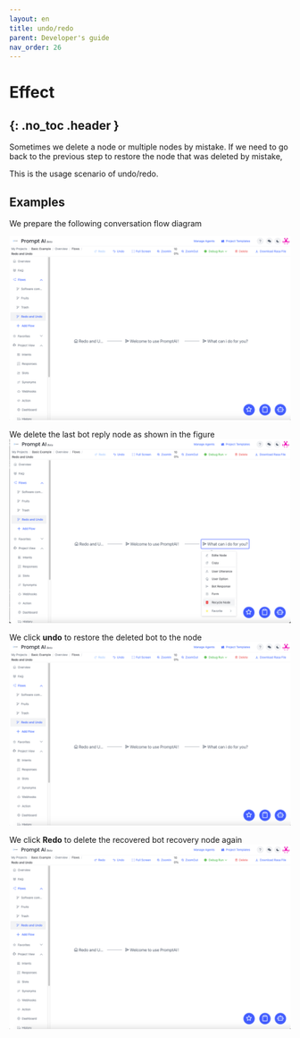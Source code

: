 ```yaml
---
layout: en
title: undo/redo
parent: Developer's guide
nav_order: 26
---
```


# Effect
{: .no_toc .header }
---
Sometimes we delete a node or multiple nodes by mistake. If we need to go back to the previous step to restore the node that was deleted by mistake,

This is the usage scenario of undo/redo.


## Examples
We prepare the following conversation flow diagram

![001-redo_undo](/assets/images/tutorial/redo_undo/01-redo_undo.png)

We delete the last bot reply node as shown in the figure
![02-redo_undo](/assets/images/tutorial/redo_undo/02-redo_undo.png)

We click **undo** to restore the deleted bot to the node
![03-redo_undo](/assets/images/tutorial/redo_undo/03-redo_undo.png)

We click **Redo** to delete the recovered bot recovery node again
![04-redo_undo](/assets/images/tutorial/redo_undo/04-redo_undo.png)
